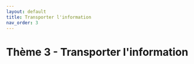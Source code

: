 ```yaml
---
layout: default
title: Transporter l'information
nav_order: 3
---
```


# Thème 3 - Transporter l'information



